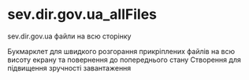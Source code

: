 # sev.dir.gov.ua_allFiles
sev.dir.gov.ua файли на всю сторінку

Букмарклет для швидкого розгорання прикріплених файлів на всю висоту екрану та повернення до попереднього стану
Створення для підвищення зручності завантаження
